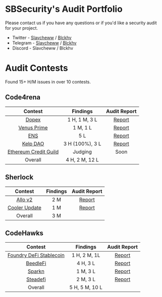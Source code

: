 # SBSecurity's Audit Portfolio

Please contact us if you have any questions or if you'd like a security audit for your project.

- Twitter - [Slavcheww](https://twitter.com/Slavcheww) / [Blckhv](https://twitter.com/blckhv)
- Telegram - [Slavcheww](https://t.me/Slavcheww) / [Blckhv](https://t.me/Blckhv)
- Discord - Slavcheww / Blckhv


# Audit Contests

Found 15+ H/M issues in over 10 contests.

## Code4rena

| Contest | Findings | Audit Report |
|:--:|:--:|:--:|
| [Dopex](https://code4rena.com/audits/2023-08-dopex) | 1 H, 1 M, 3 L | [Report](https://github.com/SB-Security/audits/blob/master/reports/2023-08-Dopex.md) |
| [Venus Prime](https://code4rena.com/audits/2023-09-venus-prime) | 1 M, 1 L | [Report](https://github.com/SB-Security/audits/blob/master/reports/2023-09-Venus-Prime.md) |
| [ENS](https://code4rena.com/audits/2023-10-ens) | 5 L | [Report](https://github.com/SB-Security/audits/blob/master/reports/2023-10-ENS.md) |
| [Kelp DAO](https://code4rena.com/audits/2023-11-kelp-dao-rseth) | 3 H (100%), 3 L | [Report](https://github.com/SB-Security/audits/blob/master/reports/2023-11-KelpDAO.md) |
| [Ethereum Credit Guild](https://code4rena.com/audits/2023-12-ethereum-credit-guild) | Judging | Soon |
| Overall | 4 H, 2 M, 12 L | |

## Sherlock

| Contest | Findings | Audit Report |
|:--:|:--:|:--:|
| [Allo v2](https://audits.sherlock.xyz/contests/109) | 2 M | [Report](https://github.com/SB-Security/audits/blob/master/reports/2023-09-Allo-V2.md) |
| [Cooler Update](https://audits.sherlock.xyz/contests/107) | 1 M | [Report](https://github.com/SB-Security/audits/blob/master/reports/2023-10-Cooler-Update.md) |
| Overall | 3 M | |

## CodeHawks

| Contest | Findings | Audit Report |
|:--:|:--:|:--:|
| [Foundry DeFi Stablecoin](https://www.codehawks.com/contests/cljx3b9390009liqwuedkn0m0) | 1 H, 2 M, 1L | [Report](https://github.com/SB-Security/audits/blob/master/reports/2023-06-Defi-Stablecoin.md) |
| [BeedleFi](https://www.codehawks.com/contests/clkbo1fa20009jr08nyyf9wbx) | 4 H, 3 L | [Report](https://github.com/SB-Security/audits/blob/master/reports/2023-06-BeedleFi.md) |
| [Sparkn](https://www.codehawks.com/contests/cllcnja1h0001lc08z7w0orxx) | 1 M, 3 L | [Report](https://github.com/SB-Security/audits/blob/master/reports/2023-09-Sparkn.md) |
| [Steadefi](https://www.codehawks.com/contests/clo38mm260001la08daw5cbuf) | 2 M, 3 L | [Report](https://github.com/SB-Security/audits/blob/master/reports/2023-10-SteadeFi.md) |
| Overall | 5 H, 5 M, 10 L | |
